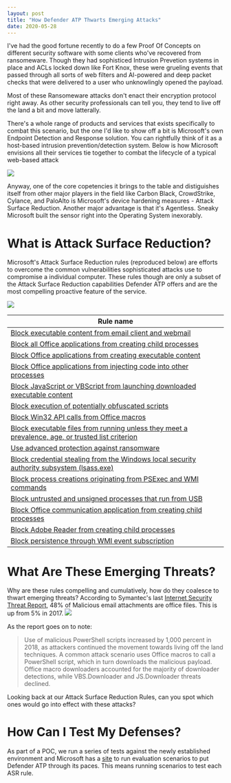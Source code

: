 ```yaml
---
layout: post
title: "How Defender ATP Thwarts Emerging Attacks"
date: 2020-05-28
---
```


I've had the good fortune recently to do a few Proof Of Concepts on different security software with some clients who've recovered from ransomeware. Though they had sophisticed
Intrusion Prevetion systems in place and ACLs locked down like Fort Knox, these were grueling events that passed through all sorts of web
filters and AI-powered and deep packet checks that were delivered to a user who unknowlingly opened the payload.

Most of these Ransomeware attacks don't enact their encryption protocol right away. As other security professionals can tell you, they tend
to live off the land a bit and move latterally.

There's a whole range of products and services that exists specifically to combat this scenario, but the one I'd like to show off a bit is
Microsoft's own Endpoint Detection and Response solution. You can rightfully think of it as a host-based intrusion prevention/detection system.
Below is how Microsoft envisions all their services tie together to combat the lifecycle of a typical web-based attack

<img src="{{ site.baseurl }}/assets/DefenderATP1.png">

Anyway, one of the core copetencies it brings to the table and distiguishes itself from other major players in the field like Carbon Black,
CrowdStrike, Cylance, and PaloAlto is Microsoft's device hardening measures - Attack Surface Reduction. Another major advantage is that
it's Agentless. Sneaky Microsoft built the sensor right into the Operating System inexorably.

# What is Attack Surface Reduction?

Microsoft's Attack Surface Reduction rules (reproduced below) are efforts to overcome the common vulnerabilities sophisticated attacks use to compromise a
individual computer. These rules though are only a subset of the Attack Surface Reduction capabilities Defender ATP offers and are the most compelling proactive feature of the service.


<img src="{{ site.baseurl }}/assets/DefenderATP2.png">

|     Rule name                                                                                             |
|-----------------------------------------------------------------------------------------------------------|
|    [Block executable content from email client and webmail](https://docs.microsoft.com/en-us/windows/security/threat-protection/microsoft-defender-atp/attack-surface-reduction#block-executable-content-from-email-client-and-webmail)                                                 |
|    [Block all Office applications from creating child   processes](https://docs.microsoft.com/en-us/windows/security/threat-protection/microsoft-defender-atp/attack-surface-reduction#block-all-office-applications-from-creating-child-processes)                                          |
|    [Block Office applications from creating executable content](https://docs.microsoft.com/en-us/windows/security/threat-protection/microsoft-defender-atp/attack-surface-reduction#block-office-applications-from-creating-executable-content)                                             |
|    [Block Office applications from injecting code into other   processes](https://docs.microsoft.com/en-us/windows/security/threat-protection/microsoft-defender-atp/attack-surface-reduction#block-office-applications-from-injecting-code-into-other-processes)                                   |
|    [Block JavaScript or VBScript from launching downloaded   executable content](https://docs.microsoft.com/en-us/windows/security/threat-protection/microsoft-defender-atp/attack-surface-reduction#block-javascript-or-vbscript-from-launching-downloaded-executable-content)                            |
|    [Block execution of potentially obfuscated scripts](https://docs.microsoft.com/en-us/windows/security/threat-protection/microsoft-defender-atp/attack-surface-reduction#block-execution-of-potentially-obfuscated-scripts)                                                      |
|    [Block Win32 API calls from Office macros](https://docs.microsoft.com/en-us/windows/security/threat-protection/microsoft-defender-atp/attack-surface-reduction#block-win32-api-calls-from-office-macros)                                                               |
|    [Block executable files from running unless they meet a   prevalence, age, or trusted list criterion](https://docs.microsoft.com/en-us/windows/security/threat-protection/microsoft-defender-atp/attack-surface-reduction#block-executable-files-from-running-unless-they-meet-a-prevalence-age-or-trusted-list-criterion)    |
|    [Use advanced protection against ransomware](https://docs.microsoft.com/en-us/windows/security/threat-protection/microsoft-defender-atp/attack-surface-reduction#use-advanced-protection-against-ransomware)                                                             |
|    [Block credential stealing from the Windows local security   authority subsystem (lsass.exe)](https://docs.microsoft.com/en-us/windows/security/threat-protection/microsoft-defender-atp/attack-surface-reduction#block-credential-stealing-from-the-windows-local-security-authority-subsystem)            |
|    [Block process creations originating from PSExec and WMI   commands](https://docs.microsoft.com/en-us/windows/security/threat-protection/microsoft-defender-atp/attack-surface-reduction#block-process-creations-originating-from-psexec-and-wmi-commands)                                     |
|    [Block untrusted and unsigned processes that run from USB](https://docs.microsoft.com/en-us/windows/security/threat-protection/microsoft-defender-atp/attack-surface-reduction#block-untrusted-and-unsigned-processes-that-run-from-usb)                                               |
|    [Block Office communication application from creating child   processes](https://docs.microsoft.com/en-us/windows/security/threat-protection/microsoft-defender-atp/attack-surface-reduction#block-office-communication-application-from-creating-child-processes)                                 |
|    [Block Adobe Reader from creating child processes](https://docs.microsoft.com/en-us/windows/security/threat-protection/microsoft-defender-atp/attack-surface-reduction#block-adobe-reader-from-creating-child-processes)                                                       |
|    [Block persistence through WMI event subscription](https://docs.microsoft.com/en-us/windows/security/threat-protection/microsoft-defender-atp/attack-surface-reduction#block-persistence-through-wmi-event-subscription)                                                       |

# What Are These Emerging Threats?
Why are these rules compelling and cumulatively, how do they coalesce to thwart emerging threats?
According to Symantec's last [Internet Security Threat Report](https://docs.broadcom.com/doc/istr-24-2019-en), 48% of Malicious email attachments are office files. This is up from 5% in 2017.
<img src="{{ site.baseurl }}/assets/DefenderATP3.png">

As the report goes on to note: 
> Use of malicious PowerShell scripts increased by 1,000 percent in 2018, as attackers continued the movement towards living off the land techniques. A common attack scenario uses Office macros to call a PowerShell script, which in turn downloads the malicious payload. Office macro downloaders accounted for the majority of downloader detections, while VBS.Downloader and JS.Downloader threats declined.

Looking back at our Attack Surface Reduction Rules, can you spot which ones would go into effect with these attacks?


# How Can I Test My Defenses?
As part of a POC, we run a series of tests against the newly established environment and Microsoft has a [site](https://demo.wd.microsoft.com/) to run evaluation scenarios to put Defender ATP through its paces. This means running scenarios to test 
each ASR rule.
